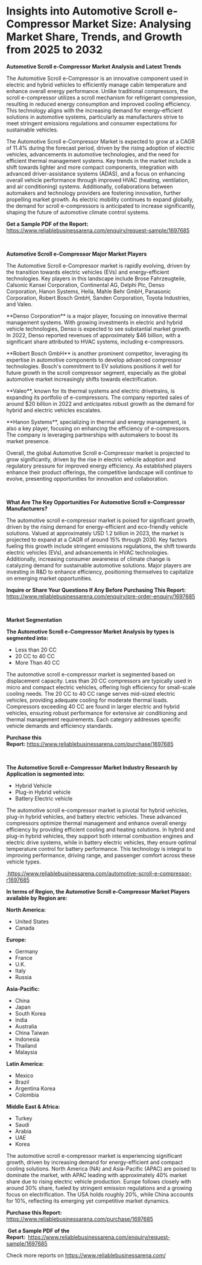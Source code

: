 <p><h1>Insights into Automotive Scroll e-Compressor Market Size: Analysing Market Share, Trends, and Growth from 2025 to 2032</h1></p><p><strong>Automotive Scroll e-Compressor Market Analysis and Latest Trends</strong></p>
<p><p>The Automotive Scroll e-Compressor is an innovative component used in electric and hybrid vehicles to efficiently manage cabin temperature and enhance overall energy performance. Unlike traditional compressors, the scroll e-compressor utilizes a scroll mechanism for refrigerant compression, resulting in reduced energy consumption and improved cooling efficiency. This technology aligns with the increasing demand for energy-efficient solutions in automotive systems, particularly as manufacturers strive to meet stringent emissions regulations and consumer expectations for sustainable vehicles.</p><p>The Automotive Scroll e-Compressor Market is expected to grow at a CAGR of 11.4% during the forecast period, driven by the rising adoption of electric vehicles, advancements in automotive technologies, and the need for efficient thermal management systems. Key trends in the market include a shift towards lighter and more compact components, integration with advanced driver-assistance systems (ADAS), and a focus on enhancing overall vehicle performance through improved HVAC (heating, ventilation, and air conditioning) systems. Additionally, collaborations between automakers and technology providers are fostering innovation, further propelling market growth. As electric mobility continues to expand globally, the demand for scroll e-compressors is anticipated to increase significantly, shaping the future of automotive climate control systems.</p></p>
<p><strong>Get a Sample PDF of the Report:&nbsp;</strong> <a href="https://www.reliablebusinessarena.com/enquiry/request-sample/1697685?utm_campaign=3501&utm_medium=2&utm_source=Github&utm_content=ia&utm_term=24032025&utm_id=automotive-scroll-e-compressor">https://www.reliablebusinessarena.com/enquiry/request-sample/1697685</a></p>
<p>&nbsp;</p>
<p><strong>Automotive Scroll e-Compressor Major Market Players</strong></p>
<p><p>The Automotive Scroll e-Compressor market is rapidly evolving, driven by the transition towards electric vehicles (EVs) and energy-efficient technologies. Key players in this landscape include Brose Fahrzeugteile, Calsonic Kansei Corporation, Continental AG, Delphi Plc, Denso Corporation, Hanon Systems, Hella, Mahle Behr GmbH, Panasonic Corporation, Robert Bosch GmbH, Sanden Corporation, Toyota Industries, and Valeo.</p><p>**Denso Corporation** is a major player, focusing on innovative thermal management systems. With growing investments in electric and hybrid vehicle technologies, Denso is expected to see substantial market growth. In 2022, Denso reported revenues of approximately $46 billion, with a significant share attributed to HVAC systems, including e-compressors.</p><p>**Robert Bosch GmbH** is another prominent competitor, leveraging its expertise in automotive components to develop advanced compressor technologies. Bosch's commitment to EV solutions positions it well for future growth in the scroll compressor segment, especially as the global automotive market increasingly shifts towards electrification.</p><p>**Valeo**, known for its thermal systems and electric drivetrains, is expanding its portfolio of e-compressors. The company reported sales of around $20 billion in 2022 and anticipates robust growth as the demand for hybrid and electric vehicles escalates.</p><p>**Hanon Systems**, specializing in thermal and energy management, is also a key player, focusing on enhancing the efficiency of e-compressors. The company is leveraging partnerships with automakers to boost its market presence.</p><p>Overall, the global Automotive Scroll e-Compressor market is projected to grow significantly, driven by the rise in electric vehicle adoption and regulatory pressure for improved energy efficiency. As established players enhance their product offerings, the competitive landscape will continue to evolve, presenting opportunities for innovation and collaboration.</p></p>
<p>&nbsp;</p>
<p><strong>What Are The Key Opportunities For Automotive Scroll e-Compressor Manufacturers?</strong></p>
<p><p>The automotive scroll e-compressor market is poised for significant growth, driven by the rising demand for energy-efficient and eco-friendly vehicle solutions. Valued at approximately USD 1.2 billion in 2023, the market is projected to expand at a CAGR of around 15% through 2030. Key factors fueling this growth include stringent emissions regulations, the shift towards electric vehicles (EVs), and advancements in HVAC technologies. Additionally, increasing consumer awareness of climate change is catalyzing demand for sustainable automotive solutions. Major players are investing in R&D to enhance efficiency, positioning themselves to capitalize on emerging market opportunities.</p></p>
<p><strong>Inquire or Share Your Questions If Any Before Purchasing This Report:</strong> <a href="https://www.reliablebusinessarena.com/enquiry/pre-order-enquiry/1697685?utm_campaign=3501&utm_medium=2&utm_source=Github&utm_content=ia&utm_term=24032025&utm_id=automotive-scroll-e-compressor">https://www.reliablebusinessarena.com/enquiry/pre-order-enquiry/1697685</a></p>
<p>&nbsp;</p>
<p><strong>Market Segmentation</strong></p>
<p><strong>The Automotive Scroll e-Compressor Market Analysis by types is segmented into:</strong></p>
<p><ul><li>Less than 20 CC</li><li>20 CC to 40 CC</li><li>More Than 40 CC</li></ul></p>
<p><p>The automotive scroll e-compressor market is segmented based on displacement capacity. Less than 20 CC compressors are typically used in micro and compact electric vehicles, offering high efficiency for small-scale cooling needs. The 20 CC to 40 CC range serves mid-sized electric vehicles, providing adequate cooling for moderate thermal loads. Compressors exceeding 40 CC are found in larger electric and hybrid vehicles, ensuring robust performance for extensive air conditioning and thermal management requirements. Each category addresses specific vehicle demands and efficiency standards.</p></p>
<p><strong>Purchase this Report:&nbsp;</strong><a href="https://www.reliablebusinessarena.com/purchase/1697685?utm_campaign=3501&utm_medium=2&utm_source=Github&utm_content=ia&utm_term=24032025&utm_id=automotive-scroll-e-compressor">https://www.reliablebusinessarena.com/purchase/1697685</a></p>
<p>&nbsp;</p>
<p><strong>The Automotive Scroll e-Compressor Market Industry Research by Application is segmented into:</strong></p>
<p><ul><li>Hybrid Vehicle</li><li>Plug-in Hybrid vehicle</li><li>Battery Electric vehicle</li></ul></p>
<p><p>The automotive scroll e-compressor market is pivotal for hybrid vehicles, plug-in hybrid vehicles, and battery electric vehicles. These advanced compressors optimize thermal management and enhance overall energy efficiency by providing efficient cooling and heating solutions. In hybrid and plug-in hybrid vehicles, they support both internal combustion engines and electric drive systems, while in battery electric vehicles, they ensure optimal temperature control for battery performance. This technology is integral to improving performance, driving range, and passenger comfort across these vehicle types.</p></p>
<p><a href="https://www.reliablebusinessarena.com/automotive-scroll-e-compressor-r1697685?utm_campaign=3501&utm_medium=2&utm_source=Github&utm_content=ia&utm_term=24032025&utm_id=automotive-scroll-e-compressor">&nbsp;https://www.reliablebusinessarena.com/automotive-scroll-e-compressor-r1697685</a></p>
<p><strong>In terms of Region, the Automotive Scroll e-Compressor Market Players available by Region are:</strong></p>
<p>
    <p> <strong> North America: </strong>
        <ul>
            <li>United States</li>
            <li>Canada</li>
        </ul>
        </p> 
    <p> <strong> Europe: </strong>
        <ul>
            <li>Germany</li>
            <li>France</li>
            <li>U.K.</li>
            <li>Italy</li>
            <li>Russia</li>
        </ul>
        </p> 
    <p> <strong> Asia-Pacific: </strong>
        <ul>
            <li>China</li>
            <li>Japan</li>
            <li>South Korea</li>
            <li>India</li>
            <li>Australia</li>
            <li>China Taiwan</li>
            <li>Indonesia</li>
            <li>Thailand</li>
            <li>Malaysia</li>
        </ul>
        </p> 
    <p> <strong> Latin America: </strong>
        <ul>
            <li>Mexico</li>
            <li>Brazil</li>
            <li>Argentina Korea</li>
            <li>Colombia</li>
        </ul>
        </p> 
    <p> <strong> Middle East & Africa: </strong>
        <ul>
            <li>Turkey</li>
            <li>Saudi</li>
            <li>Arabia</li>
            <li>UAE</li>
            <li>Korea</li>
        </ul>
    </p>
    </p>
<p><p>The automotive scroll e-compressor market is experiencing significant growth, driven by increasing demand for energy-efficient and compact cooling solutions. North America (NA) and Asia-Pacific (APAC) are poised to dominate the market, with APAC leading with approximately 40% market share due to rising electric vehicle production. Europe follows closely with around 30% share, fueled by stringent emission regulations and a growing focus on electrification. The USA holds roughly 20%, while China accounts for 10%, reflecting its emerging yet competitive market dynamics.</p></p>
<p><strong>Purchase this Report: </strong><a href="https://www.reliablebusinessarena.com/purchase/1697685?utm_campaign=3501&utm_medium=2&utm_source=Github&utm_content=ia&utm_term=24032025&utm_id=automotive-scroll-e-compressor">https://www.reliablebusinessarena.com/purchase/1697685</a></p>
<p>&nbsp;<strong>Get a Sample PDF of the Report:&nbsp;&nbsp;</strong><a href="https://www.reliablebusinessarena.com/enquiry/request-sample/1697685?utm_campaign=3501&utm_medium=2&utm_source=Github&utm_content=ia&utm_term=24032025&utm_id=automotive-scroll-e-compressor">https://www.reliablebusinessarena.com/enquiry/request-sample/1697685</a></p>
<p><strong></strong></p>
<p>Check more reports on <a href="https://www.reliablebusinessarena.com/?utm_campaign=3501&utm_medium=2&utm_source=Github&utm_content=ia&utm_term=24032025&utm_id=automotive-scroll-e-compressor">https://www.reliablebusinessarena.com/</a></p>